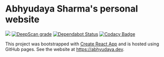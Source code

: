 # Abhyudaya Sharma's personal website

![](https://github.com/AbhyudayaSharma/abhyudayasharma.github.io/workflows/Website%20CD/badge.svg)
[![DeepScan grade](https://deepscan.io/api/teams/6044/projects/7903/branches/87719/badge/grade.svg)](https://deepscan.io/dashboard#view=project&tid=6044&pid=7903&bid=87719)
[![Dependabot Status](https://api.dependabot.com/badges/status?host=github&repo=AbhyudayaSharma/abhyudayasharma.github.io)](https://dependabot.com)
[![Codacy Badge](https://api.codacy.com/project/badge/Grade/b1f3eb09f3a541d5a01786c0d3e96990)](https://www.codacy.com/manual/sharmaabhyudaya/abhyudayasharma.github.io?utm_source=github.com&amp;utm_medium=referral&amp;utm_content=AbhyudayaSharma/abhyudayasharma.github.io&amp;utm_campaign=Badge_Grade)

This project was bootstrapped with [Create React App](https://github.com/facebook/create-react-app)
and is hosted using GitHub pages. See the website at <https://abhyudaya.dev>.
